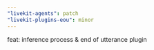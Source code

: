 ```yaml
---
"livekit-agents": patch
"livekit-plugins-eou": minor
---
```


feat: inference process & end of utterance plugin

